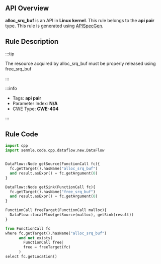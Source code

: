 ---
---


## API Overview
**alloc_srq_buf** is an API in **Linux kernel**. This rule belongs to the **api pair** type. This rule is generated using [APISpecGen](../../tools/APISpecGen).
## Rule Description

:::tip

The resource acquired by alloc_srq_buf must be properly released using free_srq_buf

:::

:::info

- Tags: **api pair**
- Parameter Index: **N/A**
- CWE Type: **CWE-404**

:::

## Rule Code
```python
import cpp
import semmle.code.cpp.dataflow.new.DataFlow


DataFlow::Node getSource(FunctionCall fc){
  fc.getTarget().hasName("alloc_srq_buf")
  and result.asExpr() = fc.getArgument(0)
}

DataFlow::Node getSink(FunctionCall fc){
  fc.getTarget().hasName("free_srq_buf")
  and result.asExpr() = fc.getArgument(0)
}

FunctionCall freeTarget(FunctionCall malloc){
  DataFlow::localFlow(getSource(malloc), getSink(result))
}

from FunctionCall fc
where fc.getTarget().hasName("alloc_srq_buf")
      and not exists(
        FunctionCall free| 
        free = freeTarget(fc)
      )
select fc.getLocation()

    
```